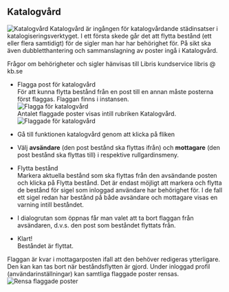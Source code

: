 

## Katalogvård

![Katalogvård](Katalogvard.png)
Katalogvård är ingången för katalogvårdande städinsatser i katalogiseringsverktyget. I ett första skede går det att flytta bestånd (ett eller flera samtidigt) för de sigler man har har behörighet för. På sikt ska även dubbletthantering och sammanslagning av poster ingå i Katalogvård.

Frågor om behörigheter och sigler hänvisas till Libris kundservice libris @ kb.se


  * Flagga post för katalogvård
    </br>För att kunna flytta bestånd från en post till en annan måste posterna först flaggas. Flaggan finns i instansen.
    </br>![Flagga för katalogvård](Flaggakatalogvard.png)
    </br>Antalet flaggade poster visas intill rubriken Katalogvård.
    </br>![Flaggade för katalogvård](Flaggadeforkatalogvard.png)

  * Gå till funktionen katalogvård genom att klicka på fliken
  
  * Välj **avsändare** (den post bestånd ska flyttas ifrån) och **mottagare** (den post bestånd ska flyttas till) i respektive rullgardinsmeny.

  * Flytta bestånd
    </br>Markera aktuella bestånd som ska flyttas från den avsändande posten och klicka på Flytta bestånd. Det är endast möjligt att markera och flytta de bestånd för sigel som inloggad användare har behörighet för. I de fall ett sigel redan har bestånd på både avsändare och mottagare visas en varning intill beståndet.
 
  * I dialogrutan som öppnas får man valet att ta bort flaggan från avsändaren, d.v.s. den post som beståndet flyttats från.
  
  * Klart!
    </br>Beståndet är flyttat. 
    
  Flaggan är kvar i mottagarposten ifall att den behöver redigeras ytterligare. Den kan kan tas bort när beståndsflytten är gjord. Under inloggad profil (användarinställningar) kan samtliga flaggade poster rensas.
  </br>![Rensa flaggade poster](Rensaflaggadeposter.png)
